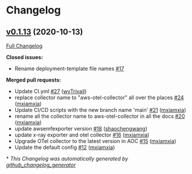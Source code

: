 # Changelog

## [v0.1.13](https://github.com/aws-observability/aws-otel-collector/tree/v0.1.13) (2020-10-13)

[Full Changelog](https://github.com/aws-observability/aws-otel-collector/compare/v0.1.12...v0.1.13)

**Closed issues:**

- Rename deployment-template file names [\#17](https://github.com/aws-observability/aws-otel-collector/issues/17)

**Merged pull requests:**

- Update CI.yml [\#27](https://github.com/aws-observability/aws-otel-collector/pull/27) ([wyTrivail](https://github.com/wyTrivail))
- replace collector name to "aws-otel-collector" all over the places [\#24](https://github.com/aws-observability/aws-otel-collector/pull/24) ([mxiamxia](https://github.com/mxiamxia))
- Update CI/CD scripts with the new branch name 'main' [\#21](https://github.com/aws-observability/aws-otel-collector/pull/21) ([mxiamxia](https://github.com/mxiamxia))
- rename all the collector name to aws-otel-collector in all the docs [\#20](https://github.com/aws-observability/aws-otel-collector/pull/20) ([mxiamxia](https://github.com/mxiamxia))
- update awsemfexporter version [\#18](https://github.com/aws-observability/aws-otel-collector/pull/18) ([shaochengwang](https://github.com/shaochengwang))
- update x-ray exporter and otel collector [\#16](https://github.com/aws-observability/aws-otel-collector/pull/16) ([mxiamxia](https://github.com/mxiamxia))
- Upgrade OTel collector to the latest version in AOC [\#15](https://github.com/aws-observability/aws-otel-collector/pull/15) ([mxiamxia](https://github.com/mxiamxia))
- Update the default config  [\#12](https://github.com/aws-observability/aws-otel-collector/pull/12) ([mxiamxia](https://github.com/mxiamxia))



\* *This Changelog was automatically generated by [github_changelog_generator](https://github.com/github-changelog-generator/github-changelog-generator)*
